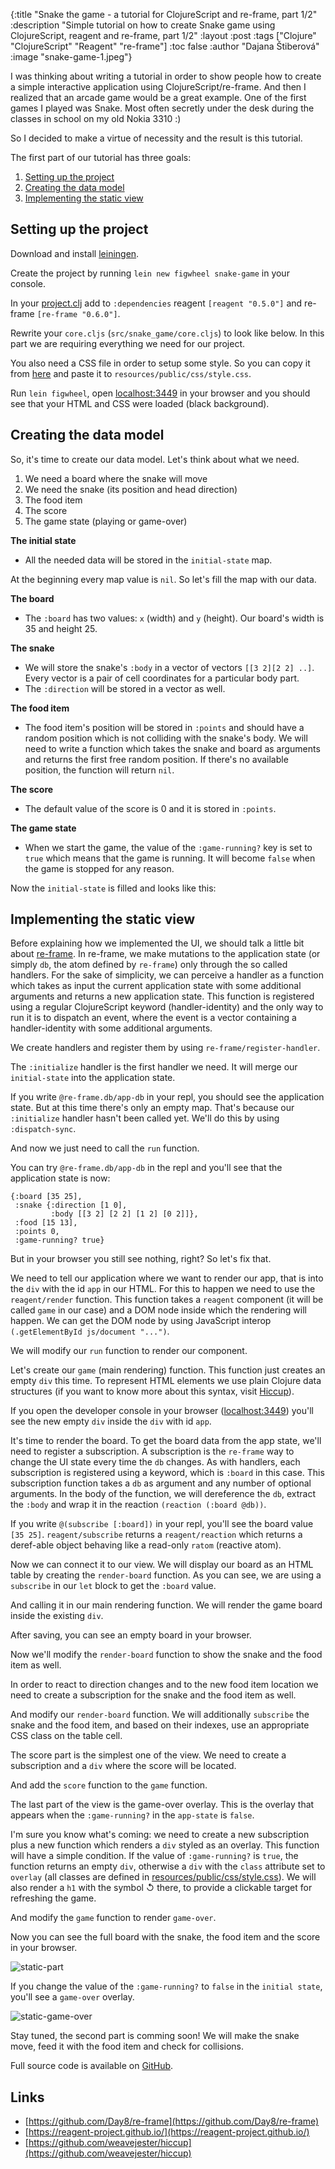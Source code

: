 {:title "Snake the game - a tutorial for ClojureScript and re-frame, part 1/2"
 :description  "Simple tutorial on how to create Snake game using ClojureScript, reagent and re-frame, part 1/2"
 :layout :post
 :tags  ["Clojure" "ClojureScript" "Reagent" "re-frame"]
 :toc false
 :author "Dajana Štiberová"
 :image "snake-game-1.jpeg"}
 
I was thinking about writing a tutorial in order to show people how to create a simple interactive application using ClojureScript/re-frame.
And then I realized that an arcade game would be a great example.
One of the first games I played was Snake.
Most often secretly under the desk during the classes in school on my old Nokia 3310 :)

So I decided to make a virtue of necessity and the result is this tutorial.

The first part of our tutorial has three goals:

1. [Setting up the project](#setting_up_the_project)
2. [Creating the data model](#creating_the_data_model)
3. [Implementing the static view](#implementing_the_static_view)

## Setting up the project

Download and install [leiningen](http://leiningen.org/).

Create the project by running `lein new figwheel snake-game` in your console.

In your [project.clj](https://github.com/Lambda-X/snake-game/blob/v1.0/project.clj#L10#L11) add to `:dependencies` reagent `[reagent "0.5.0"]` and re-frame `[re-frame "0.6.0"]`.

Rewrite your `core.cljs` (`src/snake_game/core.cljs`) to look like below.
In this part we are requiring everything we need for our project.

<script src="https://gist.github.com/DajanaStiberova/35c39e99abca511b0036.js"></script>

You also need a CSS file in order to setup some style.
So you can copy it from [here](https://github.com/DajanaStiberova/snake-game/blob/v1.0/resources/public/css/style.css) and paste it to `resources/public/css/style.css`.

Run `lein figwheel`, open [localhost:3449](http://localhost:3449/) in your browser and you should see that your HTML and CSS were loaded (black background).

## Creating the data model

So, it's time to create our data model.
Let's think about what we need.

1. We need a board where the snake will move
2. We need the snake (its position and head direction)
3. The food item
4. The score
5. The game state (playing or game-over)

**The initial state**

- All the needed data will be stored in the `initial-state` map.

<script src="https://gist.github.com/DajanaStiberova/64cd34c4d8550ba208a5.js"></script>

At the beginning every map value is `nil`. So let's fill the map with our data.

**The board**

- The `:board` has two values: `x` (width) and `y` (height). Our board's width is 35 and height 25.

<script src="https://gist.github.com/DajanaStiberova/b971b37e6259893eee1b.js"></script>

**The snake**

- We will store the snake's `:body` in a vector of vectors `[[3 2][2 2] ..]`. Every vector is a pair of cell coordinates for a particular body part.
- The `:direction` will be stored in a vector as well.

<script src="https://gist.github.com/DajanaStiberova/d51b209f4fac547a0a46.js"></script>

**The food item**

- The food item's position will be stored in `:points` and should have a random position which is not colliding with the snake's body.
We will need to write a function which takes the snake and board as arguments and returns the first free random position. 
If there's no available position, the function will return `nil`.

<script src="https://gist.github.com/DajanaStiberova/4ce13481641693d8168e.js"></script>

**The score**

- The default value of the score is 0 and it is stored in `:points`.

**The game state**

- When we start the game, the value of the `:game-running?` key is set to `true` which means that the game is running.
It will become `false` when the game is stopped for any reason.

Now the `initial-state` is filled and looks like this:

<script src="https://gist.github.com/DajanaStiberova/d61199d296561017f13f.js"></script>

## Implementing the static view

Before explaining how we implemented the UI, we should talk a little bit about [re-frame](https://github.com/Day8/re-frame).
In re-frame, we make mutations to the application state (or simply `db`, the atom defined by `re-frame`) only through the so called handlers.
For the sake of simplicity, we can perceive a handler as a function which takes as input the current application state with some additional arguments and returns a new application state.
This function is registered using a regular ClojureScript keyword (handler-identity) and the only way to run it is to dispatch an event, where the event is a vector containing a handler-identity with some additional arguments.

We create handlers and register them by using `re-frame/register-handler`.

The `:initialize` handler is the first handler we need.
It will merge our `initial-state` into the application state.

<script src="https://gist.github.com/DajanaStiberova/fcb001c1042d3811e09d.js"></script>

If you write `@re-frame.db/app-db` in your repl, you should see the application state.
But at this time there's only an empty map.
That's because our `:initialize` handler hasn't been called yet.
We'll do this by using `:dispatch-sync`.

<script src="https://gist.github.com/DajanaStiberova/fcdef3122bb98b4590d5.js"></script>

And now we just need to call the `run` function.

<script src="https://gist.github.com/DajanaStiberova/b2ce9cd323c5c5ba4d58.js"></script>

You can try `@re-frame.db/app-db` in the repl and you'll see that the application state is now:

```
{:board [35 25],
 :snake {:direction [1 0],
         :body [[3 2] [2 2] [1 2] [0 2]]},
 :food [15 13],
 :points 0,
 :game-running? true}
```

But in your browser you still see nothing, right? So let's fix that.

We need to tell our application where we want to render our app, that is
into the `div` with the id `app` in our HTML.
For this to happen we need to use the `reagent/render` function.
This function takes a `reagent` component (it will be called `game` in our case) and a DOM node inside which the rendering will happen.
We can get the DOM node by using JavaScript interop `(.getElementById js/document "...")`.

We will modify our `run` function to render our component.

<script src="https://gist.github.com/DajanaStiberova/4b624fdf87395cf04991.js"></script>

Let's create our `game` (main rendering) function.
This function just creates an empty `div` this time.
To represent HTML elements we use plain Clojure data structures (if you want to know more about this syntax, visit [Hiccup](https://github.com/weavejester/hiccup)).

<script src="https://gist.github.com/DajanaStiberova/ba7219c8106a1f210746.js"></script>

If you open the developer console in your browser ([localhost:3449](http://localhost:3449/)) you'll see the new empty `div` inside the `div` with id `app`.

It's time to render the board.
To get the board data from the app state, we'll need to register a subscription.
A subscription is the `re-frame` way to change the UI state every time the `db` changes.
As with handlers, each subscription is registered using a keyword, which is `:board` in this case.
This subscription function takes a `db` as argument and any number of optional arguments.
In the body of the function, we will dereference the `db`, extract the `:body` and wrap it in the reaction `(reaction (:board @db))`.

<script src="https://gist.github.com/DajanaStiberova/31da0bdb2b80e314178e.js"></script>

If you write `@(subscribe [:board])` in your repl, you'll see the board value `[35 25]`. `reagent/subscribe` returns a `reagent/reaction` which returns a deref-able object behaving like a read-only `ratom` (reactive atom).

Now we can connect it to our view.
We will display our board as an HTML table by creating the `render-board` function.
As you can see, we are using a `subscribe` in our `let` block to get the `:board` value.

<script src="https://gist.github.com/DajanaStiberova/fc8ac5bb14d7fc15f543.js"></script>

And calling it in our main rendering function.
We will render the game board inside the existing `div`.


<script src="https://gist.github.com/DajanaStiberova/dd82f67fd533643678d2.js"></script>

After saving, you can see an empty board in your browser.

Now we'll modify the `render-board` function to show the snake and the food item as well.

In order to react to direction changes and to the new food item location we need to create a subscription for the snake and the food item as well.

<script src="https://gist.github.com/DajanaStiberova/1c09e5416579f0a6094b.js"></script>

And modify our `render-board` function. We will additionally `subscribe` the snake and the food item, and based on their indexes, use an appropriate CSS class on the table cell.

<script src="https://gist.github.com/DajanaStiberova/c24ae08c282d647f9483.js"></script>

The score part is the simplest one of the view.
We need to create a subscription and a `div` where the score will be located.

<script src="https://gist.github.com/DajanaStiberova/6f3ef6ba51fe8d9dc5ec.js"></script>

And add the `score` function to the `game` function.

<script src="https://gist.github.com/DajanaStiberova/d755f3faa376c30a8845.js"></script>

The last part of the view is the game-over overlay. This is the overlay that appears when the `:game-running?` in the `app-state` is `false`.

I'm sure you know what's coming:
we need to create a new subscription plus a new function which renders a `div` styled as an overlay.
This function will have a simple condition.
If the value of `:game-running?` is `true`, the function returns an empty `div`, otherwise a `div` with the `class` attribute set to `overlay` (all classes are defined in [resources/public/css/style.css](https://github.com/DajanaStiberova/snake-game/blob/v1.0/resources/public/css/style.css#L51)).
We will also render a `h1` with the symbol ↺ there, to provide a clickable target for refreshing the game.


<script src="https://gist.github.com/DajanaStiberova/dd2653694c594f5f9f4f.js"></script>

And modify the `game` function to render `game-over`.

<script src="https://gist.github.com/DajanaStiberova/7a02f3006f50f5cf2c94.js"></script>

Now you can see the full board with the snake, the food item and the score in your browser.

![static-part](http://i.imgur.com/adu7rFv.png?1)

If you change the value of the `:game-running?` to `false` in the `initial state`, you'll see a `game-over` overlay.

![static-game-over](http://i.imgur.com/bGioI8c.png?1)

Stay tuned, the second part is comming soon!
We will make the snake move, feed it with the food item and check for collisions.

Full source code is available on [GitHub](https://github.com/Lambda-X/snake-game/tree/v1.0).

## Links

- [https://github.com/Day8/re-frame](https://github.com/Day8/re-frame)
- [https://reagent-project.github.io/](https://reagent-project.github.io/)
- [https://github.com/weavejester/hiccup](https://github.com/weavejester/hiccup)


